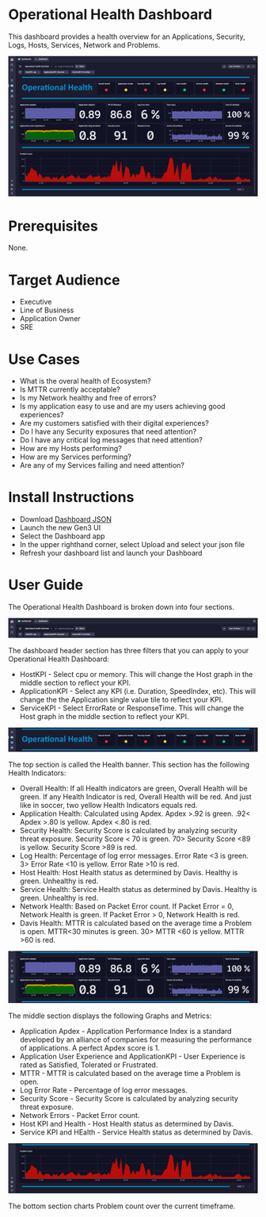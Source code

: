 # Operational Health Dashboard
This dashboard provides a health overview for an Applications, Security, Logs, Hosts, Services, Network and Problems.

![Operational Health Dashboard](OperationalHealth.png)

# Prerequisites

None.

# Target Audience

- Executive
- Line of Business
- Application Owner
- SRE

# Use Cases

- What is the overal health of Ecosystem?
- Is MTTR currently acceptable?
- Is my Network healthy and free of errors?
- Is my application easy to use and are my users achieving good experiences?
- Are my customers satisfied with their digital experiences?
- Do I have any Security exposures that need attention?
- Do I have any critical log messages that need attention?
- How are my Hosts performing?
- How are my Services performing?
- Are any of my Services failing and need attention?

# Install Instructions

- Download [Dashboard JSON](https://github.com/TechShady/Dynatrace-Dashboards-Gen3/blob/main/Operational%20Health.json)
- Launch the new Gen3 UI
- Select the Dashboard app
- In the upper righthand corner, select Upload and select your json file
- Refresh your dashboard list and launch your Dashboard

# User Guide

The Operational Health Dashboard is broken down into four sections.

![Operational Health Dashboard](OperationalHealth-0.png)

The dashboard header section has three filters that you can apply to your Operational Health Dashboard:
- HostKPI - Select cpu or memory. This will change the Host graph in the middle section to reflect your KPI.
- ApplicationKPI - Select any KPI (i.e. Duration, SpeedIndex, etc). This will change the the Application single value tile to reflect your KPI.
- ServiceKPI - Select ErrorRate or ResponseTime. This will change the Host graph in the middle section to reflect your KPI.

![Operational Health Dashboard](OperationalHealth-1.png)

The top section is called the Health banner. This section has the following Health Indicators:
- Overall Health: If all Health indicators are green, Overall Health will be green. If any Health Indicator is red, Overall Health will be red. And just like in soccer, two yellow Health Indicators equals red.
- Application Health: Calculated using Apdex. Apdex >.92 is green. .92< Apdex >.80 is yellow. Apdex <.80 is red.
- Security Health: Security Score is calculated by analyzing security threat exposure. Security Score < 70 is green. 70> Security Score <89 is yellow. Security Score >89 is red.
- Log Health: Percentage of log error messages. Error Rate <3 is green. 3> Error Rate <10 is yellow. Error Rate >10 is red.
- Host Health: Host Health status as determined by Davis. Healthy is green. Unhealthy is red.
- Service Health: Service Health status as determined by Davis. Healthy is green. Unhealthy is red.
- Network Health: Based on Packet Error count. If Packet Error = 0, Network Health is green. If Packet Error > 0, Network Health is red.
- Davis Health: MTTR is calculated based on the average time a Problem is open. MTTR<30 minutes is green. 30> MTTR <60 is yellow. MTTR >60 is red.

![Operational Health Dashboard](OperationalHealth-2.png)

The middle section displays the following Graphs and Metrics: 
- Application Apdex - Application Performance Index is a standard developed by an alliance of companies for measuring the performance of applications. A perfect Apdex score is 1.
- Application User Experience and ApplicationKPI - User Experience is rated as Satisfied, Tolerated or Frustrated.
- MTTR - MTTR is calculated based on the average time a Problem is open.
- Log Error Rate - Percentage of log error messages.
- Security Score - Security Score is calculated by analyzing security threat exposure.
- Network Errors - Packet Error count.
- Host KPI and Health - Host Health status as determined by Davis.
- Service KPI and HEalth - Service Health status as determined by Davis.
 
![Operational Health Dashboard](OperationalHealth-3.png)

The bottom section charts Problem count over the current timeframe.

